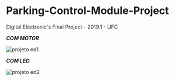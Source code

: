 # Parking-Control-Module-Project
Digital Electronic's Final Project - 2019.1 - UFC


**_COM MOTOR_**

   ![projeto ed1](https://user-images.githubusercontent.com/47569587/66530708-4bb0df00-eadf-11e9-9e4f-e84ec91ea80e.PNG)
   
**_COM LED_**

  ![projeto ed2](https://user-images.githubusercontent.com/47569587/66530899-207abf80-eae0-11e9-9c1d-2d26dd98605d.PNG)
